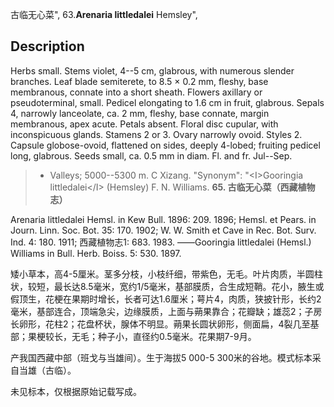 古临无心菜",
63.**Arenaria littledalei** Hemsley",

## Description
Herbs small. Stems violet, 4--5 cm, glabrous, with numerous slender branches. Leaf blade semiterete, to 8.5 × 0.2 mm, fleshy, base membranous, connate into a short sheath. Flowers axillary or pseudoterminal, small. Pedicel elongating to 1.6 cm in fruit, glabrous. Sepals 4, narrowly lanceolate, ca. 2 mm, fleshy, base connate, margin membranous, apex acute. Petals absent. Floral disc cupular, with inconspicuous glands. Stamens 2 or 3. Ovary narrowly ovoid. Styles 2. Capsule globose-ovoid, flattened on sides, deeply 4-lobed; fruiting pedicel long, glabrous. Seeds small, ca. 0.5 mm in diam. Fl. and fr. Jul--Sep.

> * Valleys; 5000--5300 m. C Xizang.
  "Synonym": "&lt;I&gt;Gooringia littledalei&lt;/I&gt; (Hemsley) F. N. Williams.
**65. 古临无心菜（西藏植物志）**

Arenaria littledalei Hemsl. in Kew Bull. 1896: 209. 1896; Hemsl. et Pears. in Journ. Linn. Soc. Bot. 35: 170. 1902; W. W. Smith et Cave in Rec. Bot. Surv. Ind. 4: 180. 1911; 西藏植物志1: 683. 1983. ——Gooringia littledalei (Hemsl.) Williams in Bull. Herb. Boiss. 5: 530. 1897.

矮小草本，高4-5厘米。茎多分枝，小枝纤细，带紫色，无毛。叶片肉质，半圆柱状，较短，最长达8.5毫米，宽约1/5毫米，基部膜质，合生成短鞘。花小，腋生或假顶生，花梗在果期时增长，长者可达1.6厘米；萼片4，肉质，狭披针形，长约2毫米，基部连合，顶端急尖，边缘膜质，上面与蒴果靠合；花瓣缺；雄蕊2；子房长卵形，花柱2；花盘杯状，腺体不明显。蒴果长圆状卵形，侧面扁，4裂几至基部；果梗较长，无毛；种子小，直径约0.5毫米。花果期7-9月。

产我国西藏中部（班戈与当雄间）。生于海拔5 000-5 300米的谷地。模式标本采自当雄（古临）。

未见标本，仅根据原始记载写成。

